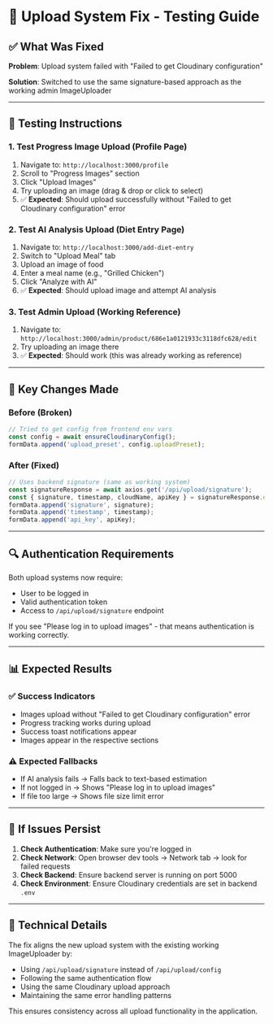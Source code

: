 # 🧪 Upload System Fix - Testing Guide

## ✅ What Was Fixed

**Problem**: Upload system failed with "Failed to get Cloudinary configuration"

**Solution**: Switched to use the same signature-based approach as the working admin ImageUploader

---

## 🚀 Testing Instructions

### 1. **Test Progress Image Upload (Profile Page)**
1. Navigate to: `http://localhost:3000/profile`
2. Scroll to "Progress Images" section
3. Click "Upload Images"
4. Try uploading an image (drag & drop or click to select)
5. ✅ **Expected**: Should upload successfully without "Failed to get Cloudinary configuration" error

### 2. **Test AI Analysis Upload (Diet Entry Page)**
1. Navigate to: `http://localhost:3000/add-diet-entry`
2. Switch to "Upload Meal" tab
3. Upload an image of food
4. Enter a meal name (e.g., "Grilled Chicken")
5. Click "Analyze with AI"
6. ✅ **Expected**: Should upload image and attempt AI analysis

### 3. **Test Admin Upload (Working Reference)**
1. Navigate to: `http://localhost:3000/admin/product/686e1a0121933c3118dfc628/edit`
2. Try uploading an image there
3. ✅ **Expected**: Should work (this was already working as reference)

---

## 🔧 Key Changes Made

### **Before (Broken)**
```javascript
// Tried to get config from frontend env vars
const config = await ensureCloudinaryConfig();
formData.append('upload_preset', config.uploadPreset);
```

### **After (Fixed)**
```javascript
// Uses backend signature (same as working system)
const signatureResponse = await axios.get('/api/upload/signature');
const { signature, timestamp, cloudName, apiKey } = signatureResponse.data;
formData.append('signature', signature);
formData.append('timestamp', timestamp);
formData.append('api_key', apiKey);
```

---

## 🔍 Authentication Requirements

Both upload systems now require:
- User to be logged in
- Valid authentication token
- Access to `/api/upload/signature` endpoint

If you see "Please log in to upload images" - that means authentication is working correctly.

---

## 📊 Expected Results

### ✅ **Success Indicators**
- Images upload without "Failed to get Cloudinary configuration" error
- Progress tracking works during upload
- Success toast notifications appear
- Images appear in the respective sections

### ⚠️ **Expected Fallbacks**
- If AI analysis fails → Falls back to text-based estimation
- If not logged in → Shows "Please log in to upload images"
- If file too large → Shows file size limit error

---

## 🐛 If Issues Persist

1. **Check Authentication**: Make sure you're logged in
2. **Check Network**: Open browser dev tools → Network tab → look for failed requests
3. **Check Backend**: Ensure backend server is running on port 5000
4. **Check Environment**: Ensure Cloudinary credentials are set in backend `.env`

---

## 📝 Technical Details

The fix aligns the new upload system with the existing working ImageUploader by:
- Using `/api/upload/signature` instead of `/api/upload/config`
- Following the same authentication flow
- Using the same Cloudinary upload approach
- Maintaining the same error handling patterns

This ensures consistency across all upload functionality in the application. 